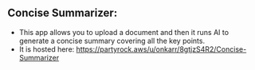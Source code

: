 ## Concise Summarizer:
- This app allows you to upload a document and then it runs AI to generate a concise summary covering all the key points.
- It is hosted here: https://partyrock.aws/u/onkarr/8gtjzS4R2/Concise-Summarizer

